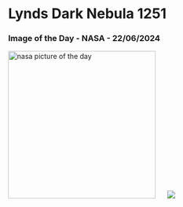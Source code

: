 # Lynds Dark Nebula 1251
### Image of the Day - NASA - 22/06/2024
<img src="https://apod.nasa.gov/apod/image/2406/LDN1251_1098c.png" alt="nasa picture of the day" width="300"/>&nbsp; &nbsp; &nbsp; <img src="https://github-readme-streak-stats.herokuapp.com/?user=tempo-riz&theme=tokyonight" >



  
 
 
 
 
 
 
 
 
 
 
 
 
 
 
 
 
 
 
 
 
 
 
 
 
 
 
 
 
 
 
 
 
